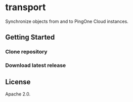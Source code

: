 # transport

Synchronize objects from and to PingOne Cloud instances.

## Getting Started

### Clone repository

### Download latest release

## License

Apache 2.0.
